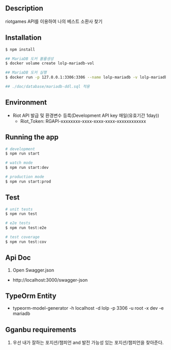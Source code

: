 
## Description

riotgames API를 이용하여 나의 베스트 소환사 찾기

## Installation

```bash
$ npm install

## MariaDB 도커 볼륨생성
$ docker volume create lolp-mariadb-vol

## MariaDB 도커 실행
$ docker run -p 127.0.0.1:3306:3306 --name lolp-mariadb -v lolp-mariadb-vol:/var/lib/mysql -e MARIADB_ROOT_PASSWORD=dev -d mariadb:tag

## ./doc/database/mariadb-ddl.sql 적용
```

## Environment
- Riot API 발급 및 환경변수 등륵(Development API key 매일(유효기간 1day))
  - Riot_Token: RGAPI-xxxxxxxx-xxxx-xxxx-xxxx-xxxxxxxxxxxx



## Running the app

```bash
# development
$ npm run start

# watch mode
$ npm run start:dev

# production mode
$ npm run start:prod
```

## Test

```bash
# unit tests
$ npm run test

# e2e tests
$ npm run test:e2e

# test coverage
$ npm run test:cov
```

## Api Doc
1. Open Swagger.json
  - http://localhost:3000/swagger-json 
  
## TypeOrm Entity
- typeorm-model-generator -h localhost -d lolp -p 3306 -u root -x dev -e mariadb


## Gganbu requirements 
  1. 우선 내가 잘하는 포지션/챔피언 and 발전 가능성 있는 포지션/챔피언을 찾아준다.